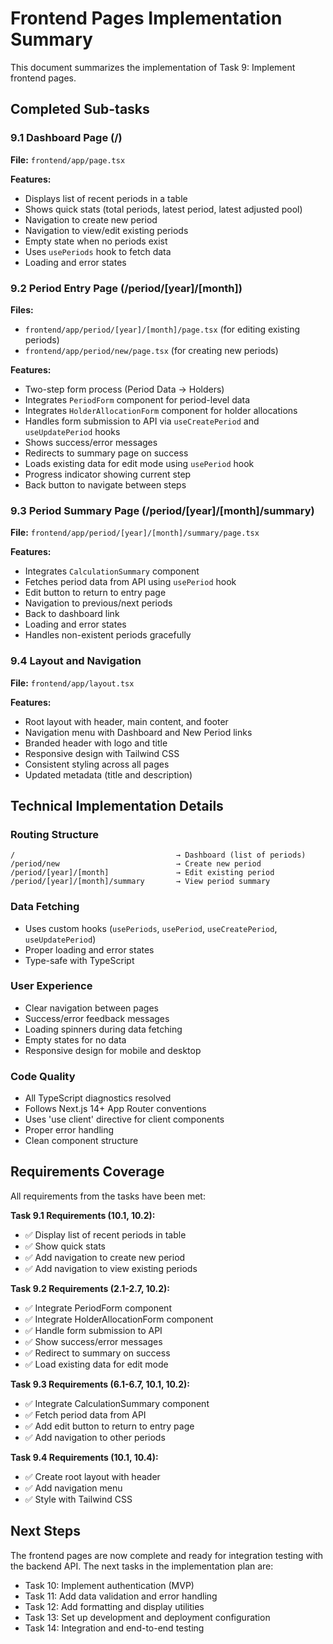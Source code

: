 # Frontend Pages Implementation Summary

This document summarizes the implementation of Task 9: Implement frontend pages.

## Completed Sub-tasks

### 9.1 Dashboard Page (/)
**File:** `frontend/app/page.tsx`

**Features:**
- Displays list of recent periods in a table
- Shows quick stats (total periods, latest period, latest adjusted pool)
- Navigation to create new period
- Navigation to view/edit existing periods
- Empty state when no periods exist
- Uses `usePeriods` hook to fetch data
- Loading and error states

### 9.2 Period Entry Page (/period/[year]/[month])
**Files:** 
- `frontend/app/period/[year]/[month]/page.tsx` (for editing existing periods)
- `frontend/app/period/new/page.tsx` (for creating new periods)

**Features:**
- Two-step form process (Period Data → Holders)
- Integrates `PeriodForm` component for period-level data
- Integrates `HolderAllocationForm` component for holder allocations
- Handles form submission to API via `useCreatePeriod` and `useUpdatePeriod` hooks
- Shows success/error messages
- Redirects to summary page on success
- Loads existing data for edit mode using `usePeriod` hook
- Progress indicator showing current step
- Back button to navigate between steps

### 9.3 Period Summary Page (/period/[year]/[month]/summary)
**File:** `frontend/app/period/[year]/[month]/summary/page.tsx`

**Features:**
- Integrates `CalculationSummary` component
- Fetches period data from API using `usePeriod` hook
- Edit button to return to entry page
- Navigation to previous/next periods
- Back to dashboard link
- Loading and error states
- Handles non-existent periods gracefully

### 9.4 Layout and Navigation
**File:** `frontend/app/layout.tsx`

**Features:**
- Root layout with header, main content, and footer
- Navigation menu with Dashboard and New Period links
- Branded header with logo and title
- Responsive design with Tailwind CSS
- Consistent styling across all pages
- Updated metadata (title and description)

## Technical Implementation Details

### Routing Structure
```
/                                    → Dashboard (list of periods)
/period/new                          → Create new period
/period/[year]/[month]               → Edit existing period
/period/[year]/[month]/summary       → View period summary
```

### Data Fetching
- Uses custom hooks (`usePeriods`, `usePeriod`, `useCreatePeriod`, `useUpdatePeriod`)
- Proper loading and error states
- Type-safe with TypeScript

### User Experience
- Clear navigation between pages
- Success/error feedback messages
- Loading spinners during data fetching
- Empty states for no data
- Responsive design for mobile and desktop

### Code Quality
- All TypeScript diagnostics resolved
- Follows Next.js 14+ App Router conventions
- Uses 'use client' directive for client components
- Proper error handling
- Clean component structure

## Requirements Coverage

All requirements from the tasks have been met:

**Task 9.1 Requirements (10.1, 10.2):**
- ✅ Display list of recent periods in table
- ✅ Show quick stats
- ✅ Add navigation to create new period
- ✅ Add navigation to view existing periods

**Task 9.2 Requirements (2.1-2.7, 10.2):**
- ✅ Integrate PeriodForm component
- ✅ Integrate HolderAllocationForm component
- ✅ Handle form submission to API
- ✅ Show success/error messages
- ✅ Redirect to summary on success
- ✅ Load existing data for edit mode

**Task 9.3 Requirements (6.1-6.7, 10.1, 10.2):**
- ✅ Integrate CalculationSummary component
- ✅ Fetch period data from API
- ✅ Add edit button to return to entry page
- ✅ Add navigation to other periods

**Task 9.4 Requirements (10.1, 10.4):**
- ✅ Create root layout with header
- ✅ Add navigation menu
- ✅ Style with Tailwind CSS

## Next Steps

The frontend pages are now complete and ready for integration testing with the backend API. The next tasks in the implementation plan are:

- Task 10: Implement authentication (MVP)
- Task 11: Add data validation and error handling
- Task 12: Add formatting and display utilities
- Task 13: Set up development and deployment configuration
- Task 14: Integration and end-to-end testing
